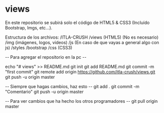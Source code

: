 # views
En este repositorio se subirá solo el código de HTML5 &amp; CSS3 (Incluído Bootstrap, Imgs, etc...).

Estructura de los archivos:
/ITLA-CRUSH
  /views (HTML5) (No es necesario)
  /img (imágenes, logos, videos)
  /js (En caso de que vayas a general algo con js)
  /styles
    /bootstrap
    /css (CSS3)  

  -- Para agregar el repositorio en la pc --

echo "# views" >> README.md
git init
git add README.md
git commit -m "first commit"
git remote add origin https://github.com/itla-crush/views.git
git push -u origin master

  -- Siempre que hagas cambios, haz esto --
git add .
git commit -m "Comentario"
git push -u origin master


-- Para ver cambios que ha hecho los otros programadores --
git pull origin master